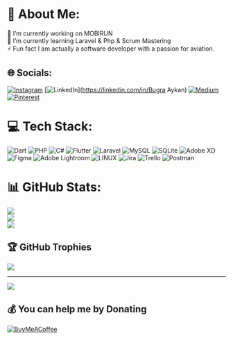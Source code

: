 # 💫 About Me:
🔭 I’m currently working on MOBIRUN<br>🌱 I’m currently learning Laravel & Php & Scrum Mastering<br>⚡ Fun fact I am actually a software developer with a passion for aviation.


## 🌐 Socials:
[![Instagram](https://img.shields.io/badge/Instagram-%23E4405F.svg?logo=Instagram&logoColor=white)](https://instagram.com/bugraykanv) [![LinkedIn](https://img.shields.io/badge/LinkedIn-%230077B5.svg?logo=linkedin&logoColor=white)](https://linkedin.com/in/Bugra Aykan) [![Medium](https://img.shields.io/badge/Medium-12100E?logo=medium&logoColor=white)](https://medium.com/@Bugraykan) [![Pinterest](https://img.shields.io/badge/Pinterest-%23E60023.svg?logo=Pinterest&logoColor=white)](https://pinterest.com/bgrayknaykn) 

# 💻 Tech Stack:
![Dart](https://img.shields.io/badge/dart-%230175C2.svg?style=for-the-badge&logo=dart&logoColor=white) ![PHP](https://img.shields.io/badge/php-%23777BB4.svg?style=for-the-badge&logo=php&logoColor=white) ![C#](https://img.shields.io/badge/c%23-%23239120.svg?style=for-the-badge&logo=c-sharp&logoColor=white) ![Flutter](https://img.shields.io/badge/Flutter-%2302569B.svg?style=for-the-badge&logo=Flutter&logoColor=white) ![Laravel](https://img.shields.io/badge/laravel-%23FF2D20.svg?style=for-the-badge&logo=laravel&logoColor=white) ![MySQL](https://img.shields.io/badge/mysql-%2300f.svg?style=for-the-badge&logo=mysql&logoColor=white) ![SQLite](https://img.shields.io/badge/sqlite-%2307405e.svg?style=for-the-badge&logo=sqlite&logoColor=white) ![Adobe XD](https://img.shields.io/badge/Adobe%20XD-470137?style=for-the-badge&logo=Adobe%20XD&logoColor=#FF61F6) 	![Figma](https://img.shields.io/badge/figma-%23F24E1E.svg?style=for-the-badge&logo=figma&logoColor=white) ![Adobe Lightroom](https://img.shields.io/badge/Adobe%20Lightroom-31A8FF.svg?style=for-the-badge&logo=Adobe%20Lightroom&logoColor=white) ![LINUX](https://img.shields.io/badge/Linux-FCC624?style=for-the-badge&logo=linux&logoColor=black) ![Jira](https://img.shields.io/badge/jira-%230A0FFF.svg?style=for-the-badge&logo=jira&logoColor=white) ![Trello](https://img.shields.io/badge/Trello-%23026AA7.svg?style=for-the-badge&logo=Trello&logoColor=white) ![Postman](https://img.shields.io/badge/Postman-FF6C37?style=for-the-badge&logo=postman&logoColor=white)
# 📊 GitHub Stats:
![](https://github-readme-stats.vercel.app/api?username=bugraykann&theme=dark&hide_border=false&include_all_commits=true&count_private=true)<br/>
![](https://github-readme-streak-stats.herokuapp.com/?user=bugraykann&theme=dark&hide_border=false)<br/>
![](https://github-readme-stats.vercel.app/api/top-langs/?username=bugraykann&theme=dark&hide_border=false&include_all_commits=true&count_private=true&layout=compact)

## 🏆 GitHub Trophies
![](https://github-profile-trophy.vercel.app/?username=bugraykann&theme=radical&no-frame=false&no-bg=false&margin-w=4)

---
[![](https://visitcount.itsvg.in/api?id=bugraykann&icon=0&color=0)](https://visitcount.itsvg.in)

  ## 💰 You can help me by Donating
  [![BuyMeACoffee](https://img.shields.io/badge/Buy%20Me%20a%20Coffee-ffdd00?style=for-the-badge&logo=buy-me-a-coffee&logoColor=black)](https://buymeacoffee.com/https://www.buymeacoffee.com/bgraykn) 

  
<!-- Proudly created with GPRM ( https://gprm.itsvg.in ) -->
